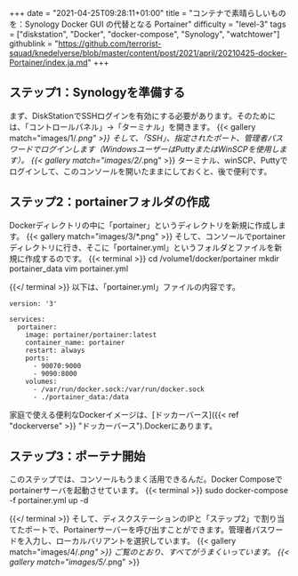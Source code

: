 +++
date = "2021-04-25T09:28:11+01:00"
title = "コンテナで素晴らしいものを：Synology Docker GUI の代替となる Portainer"
difficulty = "level-3"
tags = ["diskstation", "Docker", "docker-compose", "Synology", "watchtower"]
githublink = "https://github.com/terrorist-squad/knedelverse/blob/master/content/post/2021/april/20210425-docker-Portainer/index.ja.md"
+++

## ステップ1：Synologyを準備する
まず、DiskStationでSSHログインを有効にする必要があります。そのためには、「コントロールパネル」→「ターミナル」を開きます。
{{< gallery match="images/1/*.png" >}}
そして、「SSH」、指定されたポート、管理者パスワードでログインします（WindowsユーザーはPuttyまたはWinSCPを使用します）。
{{< gallery match="images/2/*.png" >}}
ターミナル、winSCP、Puttyでログインして、このコンソールを開いたままにしておくと、後で便利です。
## ステップ2：portainerフォルダの作成
Dockerディレクトリの中に「portainer」というディレクトリを新規に作成します。
{{< gallery match="images/3/*.png" >}}
そして、コンソールでportainerディレクトリに行き、そこに「portainer.yml」というフォルダとファイルを新規に作成するのです。
{{< terminal >}}
cd /volume1/docker/portainer
mkdir portainer_data
vim portainer.yml

{{</ terminal >}}
以下は、「portainer.yml」ファイルの内容です。
```
version: '3'

services:
  portainer:
    image: portainer/portainer:latest
    container_name: portainer
    restart: always
    ports:
      - 90070:9000
      - 9090:8000
    volumes:
      - /var/run/docker.sock:/var/run/docker.sock
      - ./portainer_data:/data

```
家庭で使える便利なDockerイメージは、[ドッカーバース]({{< ref "dockerverse" >}} "ドッカーバース").Dockerにあります。
## ステップ3：ポーテナ開始
このステップでは、コンソールもうまく活用できるんだ。Docker Composeでportainerサーバを起動させています。
{{< terminal >}}
sudo docker-compose -f portainer.yml up -d

{{</ terminal >}}
そして、ディスクステーションのIPと「ステップ2」で割り当てたポートで、Portainerサーバーを呼び出すことができます。管理者パスワードを入力し、ローカルバリアントを選択しています。
{{< gallery match="images/4/*.png" >}}
ご覧のとおり、すべてがうまくいっています。
{{< gallery match="images/5/*.png" >}}
